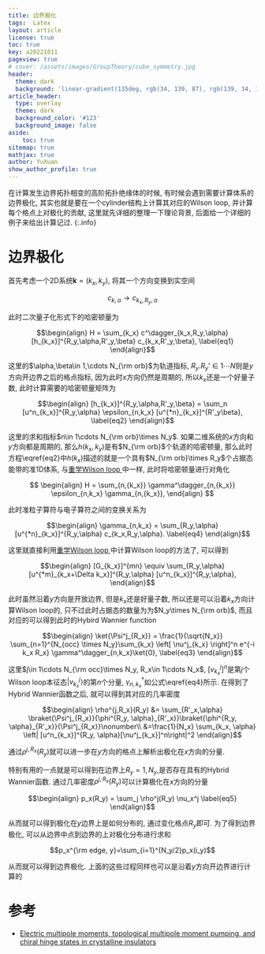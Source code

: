 ```yaml
---
title: 边界极化
tags:  Latex
layout: article
license: true
toc: true
key: a20221011
pageview: true
# cover: /assets/images/GroupTheory/cube_symmetry.jpg
header:
  theme: dark
  background: 'linear-gradient(135deg, rgb(34, 139, 87), rgb(139, 34, 139))'
article_header:
  type: overlay
  theme: dark
  background_color: '#123'
  background_image: false
aside:
    toc: true
sitemap: true
mathjax: true
author: YuXuan
show_author_profile: true
---
```

在计算发生边界拓扑相变的高阶拓扑绝缘体的时候, 有时候会遇到需要计算体系的边界极化, 其实也就是要在一个cylinder结构上计算其对应的Wilson loop, 并计算每个格点上对极化的贡献, 这里就先详细的整理一下理论背景, 后面给一个详细的例子来给出计算记过.
{:.info}
<!--more-->
# 边界极化
首先考虑一个2D系统$\mathbf{k}=(k_x,k_y)$, 将其一个方向变换到实空间

$$c_{k,\alpha}\rightarrow c_{k_x,R_y,\alpha}$$

此时二次量子化形式下的哈密顿量为

$$\begin{align}
H = \sum_{k_x} c^\dagger_{k_x,R_y,\alpha} [h_{k_x}]^{R_y,\alpha,R'_y,\beta} c_{k_x,R'_y,\beta},
\label{eq1}
\end{align}$$

这里的$\alpha,\beta\in 1,\cdots N_{\rm orb}$为轨道指标, $R_y.R_y'\in 1\cdots N$则是$y$方向开边界之后的格点指标, 因为此时$x$方向仍然是周期的, 所以$k_x$还是一个好量子数, 此时计算需要的哈密顿量矩阵为

$$\begin{align}
[h_{k_x}]^{R_y,\alpha,R'_y,\beta} = \sum_n [u^n_{k_x}]^{R_y,\alpha} \epsilon_{n,k_x} [u^{*n}_{k_x}]^{R'_y\beta},
\label{eq2}
\end{align}$$

这里的求和指标$n\in 1\cdots N_{\rm orb}\times N_y$. 如果二维系统的$x$方向和$y$方向都是周期的, 那么$h(k_x,k_y)$是有$N_{\rm orb}$个轨道的哈密顿量, 那么此时方程\eqref{eq2}中$h(k_x)$描述的就是一个具有$N_{\rm orb}\times R_y$个占据态能带的准1D体系, 与[重学Wilson loop ](https://yxli8023.github.io/2022/10/10/Wilsonloop-restudy.html)中一样, 此时将哈密顿量进行对角化

$$
\begin{align}
H = \sum_{n,{k_x}} \gamma^\dagger_{n,{k_x}} \epsilon_{n,k_x} \gamma_{n,{k_x}},
\end{align}
$$

此时准粒子算符与电子算符之间的变换关系为

$$\begin{align}
\gamma_{n,k_x} = \sum_{R_y,\alpha} [u^{*n}_{k_x}]^{R_y,\alpha} c_{k_x,R_y,\alpha}.
\label{eq4}
\end{align}$$

这里就直接利用[重学Wilson loop ](https://yxli8023.github.io/2022/10/10/Wilsonloop-restudy.html)中计算Wilson loop的方法了, 可以得到

$$\begin{align}
[G_{k_x}]^{mn} \equiv \sum_{R_y,\alpha}[u^{*m}_{k_x+\Delta k_x}]^{R_y,\alpha} [u^n_{k_x}]^{R_y,\alpha},
\end{align}$$

此时虽然沿着$y$方向是开放边界, 但是$k_x$还是好量子数, 所以还是可以沿着$k_x$方向计算Wilson loop的, 只不过此时占据态的数量为为$N_y\times N_{\rm orb}$, 而且对应的可以得到此时的Hybird Wannier function

$$\begin{align}
\ket{\Psi^j_{R_x}} = \frac{1}{\sqrt{N_x}} \sum_{n=1}^{N_{occ} \times N_y}\sum_{k_x} \left[ \nu^j_{k_x} \right]^n e^{-i k_x R_x} \gamma^\dagger_{n,k_x}\ket{0},
\label{eq3}
\end{align}$$

这里$j\in 1\cdots N_{\rm occ}\times N_y, R_x\in 1\cdots N_x$, $[v_{k_x}^j]^n$是第$j$个Wilson loop本征态$\rvert v_{k_x}^j\rangle$的第$n$个分量, $\gamma^\dagger_{n,k_x}$如公式\eqref{eq4}所示. 在得到了Hybrid Wannier函数之后, 就可以得到其对应的几率密度

$$\begin{align}
\rho^{j,R_x}(R_y) &= \sum_{R'_x,\alpha} \braket{\Psi^j_{R_x}}{\phi^{R_y, \alpha}_{R'_x}}\braket{\phi^{R_y, \alpha}_{R'_x}}{\Psi^j_{R_x}}\nonumber\\
&=\frac{1}{N_x} \sum_{k_x, \alpha} \left| [u^n_{k_x}]^{R_y, \alpha}[\nu^j_{k_x}]^n\right|^2
\end{align}$$

通过$\rho^{j,R_x}(R_y)$就可以进一步在$y$方向的格点上解析出极化在$x$方向的分量.

特别有用的一点就是可以得到在边界上$R_y=1,N_y$,是否存在具有的Hybrid Wannier函数. 通过几率密度$\rho^{j,R_x}(R_y)$可以计算极化在$x$方向的分量

$$\begin{align}
p_x(R_y) = \sum_j \rho^j(R_y) \nu_x^j 
\label{eq5}
\end{align}$$

从而就可以得到极化在$y$边界上是如何分布的, 通过变化格点$R_y$即可. 为了得到边界极化, 可以从边界中点到边界的上对极化分布进行求和

$$p_x^{\rm edge, y}=\sum_{i=1}^{N_y/2}p_x(i_y)$$

从而就可以得到边界极化. 上面的这些过程同样也可以是沿着$y$方向开边界进行计算的

# 参考
- [Electric multipole moments, topological multipole moment pumping, and chiral hinge states in crystalline insulators](https://journals.aps.org/prb/abstract/10.1103/PhysRevB.96.245115)
